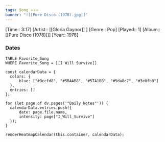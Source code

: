 ```yaml
---
tags: Song ⭐⭐⭐ 
banner: "![[Pure Disco (1978).jpg]]"
---
```

[Time:: 3:17]
[Artist:: [[Gloria Gaynor]] ]
[Genre:: Pop]
[Played:: 1]
[Album:: [[Pure Disco (1978)]]]
[Year:: 1978]
### Dates
````dataview
TABLE Favorite_Song
WHERE Favorite_Song = [[I Will Survive]]
````
  ```dataviewjs
const calendarData = { 
	colors: { 
		blue: ["#9ccfd8", "#5BAAB8", "#57A1BB", "#5da8c7", "#3e8fb0"] 
	}, 
	entries: [] 
}; 

for (let page of dv.pages('"Daily Notes"')) { 
	calendarData.entries.push({ 
		date: page.file.name, 
		intensity: page["I_Will_Survive"]
	}); 
} 

renderHeatmapCalendar(this.container, calendarData);
```
